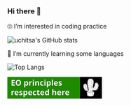 ### Hi there 👋

🙄 I’m interested in coding practice

![uchitsa's GitHub stats](https://github-readme-stats.vercel.app/api?username=uchitsa&show_icons=true&theme=default)

🤔  I’m currently learning some languages

![Top Langs](https://github-readme-stats.vercel.app/api/top-langs/?username=uchitsa&size_weight=0.5&count_weight=0.5)

![EO](https://raw.githubusercontent.com/yegor256/elegantobjects.github.io/master/badge.svg)

